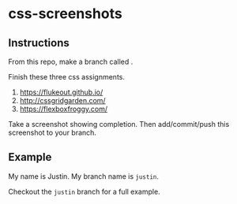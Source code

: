 # css-screenshots

## Instructions

From this repo, make a branch called <yourName>.

Finish these three css assignments.

1.  https://flukeout.github.io/
2.  http://cssgridgarden.com/
3.  https://flexboxfroggy.com/

Take a screenshot showing completion.  Then add/commit/push this screenshot to your branch.

## Example
My name is Justin.  My branch name is `justin`.

Checkout the `justin` branch for a full example.
